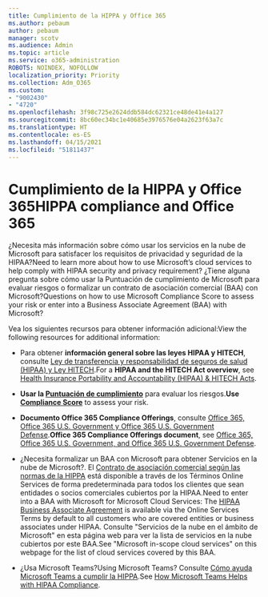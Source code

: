 ```yaml
---
title: Cumplimiento de la HIPPA y Office 365
ms.author: pebaum
author: pebaum
manager: scotv
ms.audience: Admin
ms.topic: article
ms.service: o365-administration
ROBOTS: NOINDEX, NOFOLLOW
localization_priority: Priority
ms.collection: Adm_O365
ms.custom:
- "9002430"
- "4720"
ms.openlocfilehash: 3f98c725e2624ddb584dc62321ce48de41e4a127
ms.sourcegitcommit: 8bc60ec34bc1e40685e3976576e04a2623f63a7c
ms.translationtype: HT
ms.contentlocale: es-ES
ms.lasthandoff: 04/15/2021
ms.locfileid: "51811437"
---
```

# <a name="hippa-compliance-and-office-365"></a><span data-ttu-id="e63bd-102">Cumplimiento de la HIPPA y Office 365</span><span class="sxs-lookup"><span data-stu-id="e63bd-102">HIPPA compliance and Office 365</span></span>

<span data-ttu-id="e63bd-103">¿Necesita más información sobre cómo usar los servicios en la nube de Microsoft para satisfacer los requisitos de privacidad y seguridad de la HIPAA?</span><span class="sxs-lookup"><span data-stu-id="e63bd-103">Need to learn more about how to use Microsoft’s cloud services to help comply with HIPAA security and privacy requirement?</span></span>  <span data-ttu-id="e63bd-104">¿Tiene alguna pregunta sobre cómo usar la Puntuación de cumplimiento de Microsoft para evaluar riesgos o formalizar un contrato de asociación comercial (BAA) con Microsoft?</span><span class="sxs-lookup"><span data-stu-id="e63bd-104">Questions on how to use Microsoft Compliance Score to assess your risk or enter into a Business Associate Agreement (BAA) with Microsoft?</span></span>  

<span data-ttu-id="e63bd-105">Vea los siguientes recursos para obtener información adicional:</span><span class="sxs-lookup"><span data-stu-id="e63bd-105">View the following resources for additional information:</span></span>

- <span data-ttu-id="e63bd-106">Para obtener **información general sobre las leyes HIPAA y HITECH**, consulte [Ley de transferencia y responsabilidad de seguros de salud (HIPAA) y Ley HITECH](https://docs.microsoft.com/microsoft-365/compliance/offering-hipaa-hitech?view=o365-worldwide).</span><span class="sxs-lookup"><span data-stu-id="e63bd-106">For a **HIPAA and the HITECH Act overview**, see [Health Insurance Portability and Accountability (HIPAA) & HITECH Acts](https://docs.microsoft.com/microsoft-365/compliance/offering-hipaa-hitech?view=o365-worldwide).</span></span>

- <span data-ttu-id="e63bd-107">**Usar la [Puntuación de cumplimiento](https://docs.microsoft.com/microsoft-365/compliance/offering-hipaa-hitech?view=o365-worldwide#use-microsoft-compliance-score-to-assess-your-risk)** para evaluar los riesgos.</span><span class="sxs-lookup"><span data-stu-id="e63bd-107">**Use [Compliance Score](https://docs.microsoft.com/microsoft-365/compliance/offering-hipaa-hitech?view=o365-worldwide#use-microsoft-compliance-score-to-assess-your-risk)** to assess your risk.</span></span>

- <span data-ttu-id="e63bd-108">**Documento Office 365 Compliance Offerings**, consulte [Office 365, Office 365 U.S. Government y Office 365 U.S. Government Defense](https://go.microsoft.com/fwlink/p/?LinkID=2077751).</span><span class="sxs-lookup"><span data-stu-id="e63bd-108">**Office 365 Compliance Offerings document**, see [Office 365, Office 365 U.S. Government, and Office 365 U.S. Government Defense](https://go.microsoft.com/fwlink/p/?LinkID=2077751).</span></span>

- <span data-ttu-id="e63bd-109">¿Necesita formalizar un BAA con Microsoft para obtener Servicios en la nube de Microsoft?. El [Contrato de asociación comercial según las normas de la HIPPA](https://aka.ms/BAA) está disponible a través de los Términos Online Services de forma predeterminada para todos los clientes que sean entidades o socios comerciales cubiertos por la HIPAA.</span><span class="sxs-lookup"><span data-stu-id="e63bd-109">Need to enter into a BAA with Microsoft for Microsoft Cloud Services: The [HIPAA Business Associate Agreement](https://aka.ms/BAA) is available via the Online Services Terms by default to all customers who are covered entities or business associates under HIPAA.</span></span> <span data-ttu-id="e63bd-110">Consulte "Servicios de la nube en el ámbito de Microsoft" en esta página web para ver la lista de servicios en la nube cubiertos por este BAA.</span><span class="sxs-lookup"><span data-stu-id="e63bd-110">See "Microsoft in-scope cloud services" on this webpage for the list of cloud services covered by this BAA.</span></span>

- <span data-ttu-id="e63bd-111">¿Usa Microsoft Teams?</span><span class="sxs-lookup"><span data-stu-id="e63bd-111">Using Microsoft Teams?</span></span> <span data-ttu-id="e63bd-112">Consulte [Cómo ayuda Microsoft Teams a cumplir la HIPPA](https://www.microsoft.com/microsoft-365/blog/2019/04/30/white-paper-microsoft-teams-healthcare-providers-hipaa-compliance/).</span><span class="sxs-lookup"><span data-stu-id="e63bd-112">See [How Microsoft Teams Helps with HIPAA Compliance](https://www.microsoft.com/microsoft-365/blog/2019/04/30/white-paper-microsoft-teams-healthcare-providers-hipaa-compliance/).</span></span>
